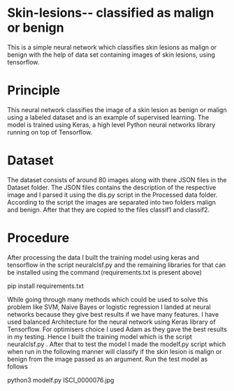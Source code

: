 # Skin-lesions-- classified as malign or benign
This is a simple neural network which classifies skin lesions as malign or benign with the help of data set containing images of skin lesions, using tensorflow. 

# Principle 
This neural network classifies the image of a skin lesion as benign or malign using a labeled dataset and is an example of supervised learning. The model is trained using Keras, a high level Python neural networks library running on top of Tensorflow. 

# Dataset
The dataset consists of around 80 images along with there JSON files in the Dataset folder. The JSON files contains the description of the respective image and I parsed it using the dis.py script in the Processed data folder. According to the script the images are separated into two folders malign and benign. After that they are copied to the files classif1 and classif2. 

# Procedure
After processing the data I built the training model using keras and tensorflow in the script neuralclsf.py and the remaining libraries for that can be installed using the command (requirements.txt is present above)

pip install requirements.txt

While going through many methods which could be used to solve this problem like SVM, Naive Bayes or logistic regression I landed at neural networks because they give best results if we have many features. I have used balanced Architecture for the neural network using Keras library of Tensorflow. For optimisers choice I used Adam as they gave the best results in my testing. Hence I built the training model which is the script neuralclsf.py .
After that to test the model I made the modelf.py script which when run in the following manner will classify if the skin lesion is malign or benign from the image passed as an argument. Run the test model as follows

python3 modelf.py ISCI_0000076.jpg                              


